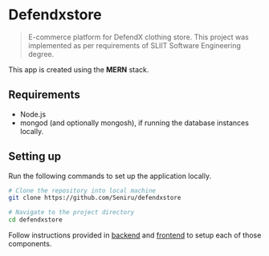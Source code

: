 # Defendxstore

> E-commerce platform for DefendX clothing store. This project was implemented as per requirements of SLIIT Software Engineering degree.

This app is created using the **MERN** stack.


## Requirements

- Node.js
- mongod (and optionally mongosh), if running the database instances locally.

## Setting up

Run the following commands to set up the application locally.

```sh
# Clone the repository into local machine
git clone https://github.com/Seniru/defendxstore

# Navigate to the project directory
cd defendxstore
```

Follow instructions provided in [backend](./backend/README.md) and [frontend](./frontend/README.md) to setup each of those components.
